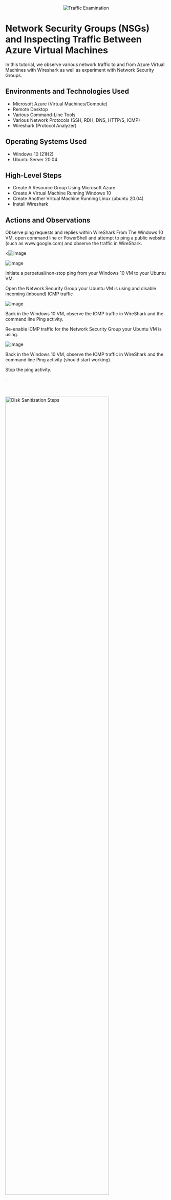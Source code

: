 <p align="center">
<img src="https://i.imgur.com/Ua7udoS.png" alt="Traffic Examination"/>
</p>

<h1>Network Security Groups (NSGs) and Inspecting Traffic Between Azure Virtual Machines</h1>
In this tutorial, we observe various network traffic to and from Azure Virtual Machines with Wireshark as well as experiment with Network Security Groups. <br />






<h2>Environments and Technologies Used</h2>

- Microsoft Azure (Virtual Machines/Compute)
- Remote Desktop
- Various Command-Line Tools
- Various Network Protocols (SSH, RDH, DNS, HTTP/S, ICMP)
- Wireshark (Protocol Analyzer)
<h2>Operating Systems Used </h2>

- Windows 10 (21H2)
- Ubuntu Server 20.04

<h2>High-Level Steps</h2>

- Create A Resource Group Using Microsoft Azure
- Create A Virtual Machine Running Windows 10
- Create Another Virtual Machine Running Linux (ubuntu 20.04)
- Install Wireshark

<h2>Actions and Observations</h2>

<p>

  >
</p>
<p>
Observe ping requests and replies within WireShark
From The Windows 10 VM, open command line or PowerShell and attempt to ping a public website (such as www.google.com) and observe the traffic in WireShark.

<![image](https://github.com/elijahstrozier/azure-network-protocols/assets/161254320/2ebe07f1-26d2-4f0a-b68b-e1f577dded41)

![image](https://github.com/elijahstrozier/azure-network-protocols/assets/161254320/c3ae036f-70ca-444f-8e38-b849614dade0)




  
Initiate a perpetual/non-stop ping from your Windows 10 VM to your Ubuntu VM.

Open the Network Security Group your Ubuntu VM is using and disable incoming (inbound) ICMP traffic
  
![image](https://github.com/elijahstrozier/azure-network-protocols/assets/161254320/4cdb83f5-f901-465c-aff6-0afe6f8f8a80)
  
  
Back in the Windows 10 VM, observe the ICMP traffic in WireShark and the command line Ping activity.
  
  
  
Re-enable ICMP traffic for the Network Security Group your Ubuntu VM is using.

![image](https://github.com/elijahstrozier/azure-network-protocols/assets/161254320/28a5ebd7-bd72-4b0b-96e1-918a2a658b33)

  
  
  
Back in the Windows 10 VM, observe the ICMP traffic in WireShark and the command line Ping activity (should start working).
  
  
  
Stop the ping activity.

 
.
</p>
<br />

<p>
<img src="https://i.imgur.com/DJmEXEB.png" height="80%" width="80%" alt="Disk Sanitization Steps"/>
</p>
<p>
Lorem ipsum dolor sit amet, consectetur adipiscing elit, sed do eiusmod tempor incididunt ut labore et dolore magna aliqua. Ut enim ad minim veniam, quis nostrud exercitation ullamco laboris nisi ut aliquip ex ea commodo consequat. Duis aute irure dolor in reprehenderit in voluptate velit esse cillum dolore eu fugiat nulla pariatur.
</p>
<br />

<p>
<img src="https://i.imgur.com/DJmEXEB.png" height="80%" width="80%" alt="Disk Sanitization Steps"/>
</p>
<p>
Lorem ipsum dolor sit amet, consectetur adipiscing elit, sed do eiusmod tempor incididunt ut labore et dolore magna aliqua. Ut enim ad minim veniam, quis nostrud exercitation ullamco laboris nisi ut aliquip ex ea commodo consequat. Duis aute irure dolor in reprehenderit in voluptate velit esse cillum dolore eu fugiat nulla pariatur.
</p>
<br />
